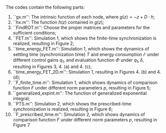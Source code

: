 The codes contain the following parts:
1. ``gx.m'': The intrinsic function of each node, where $g(z)=-z+D\cdot h$;
2. ``hx.m'': The function $h(z)$ contained in $g(z)$;
3. ``FindROT.m'': Choose the proper matrices and parameters for the sufficient conditions;
4. ``FET.m'': Simulation 1, which shows the finite-time synchronization is realized, resulting in Figure 2;
5. ``time\_energy\_FET.m'': Simulation 1, which shows the dynamics of settling time (synchronization time) $T$ and energy consumption $\mathcal{E}$ under different control gains $q_1$, and evaluation function $\Phi$ under $q_1,\delta$, resulting in Figures 3, 4. (a) and 4. (c);
6. ``time\_energy\_FET\_2D.m'': Simulation 1, resulting in Figures 4. (b) and 4. (d);
7. ``F\_finite\_time.m'': Simulation 1, which shows dynamics of comparison function $F$ under different norm parameters $p$, resulting in Figure 5;
8. ``generalized\_expint.m'': The function of generalized exponential integral;
9. ``PTS.m'': Simulation 2, which shows the prescribed-time synchronization is realized, resulting in Figure 6;
10. ``F\_prescribed\_time.m'': Simulation 2, which shows dynamics of comparison function $F$ under different norm parameters $p$, resulting in Figure 7
